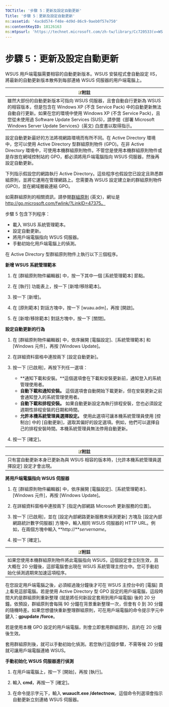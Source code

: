 ```yaml
---
TOCTitle: '步驟 5：更新及設定自動更新'
Title: '步驟 5：更新及設定自動更新'
ms:assetid: '4ac8d574-f48e-4d9d-86c9-9aeb0f57e750'
ms:contentKeyID: 18126163
ms:mtpsurl: 'https://technet.microsoft.com/zh-tw/library/Cc720533(v=WS.10)'
---
```


步驟 5：更新及設定自動更新
==========================

WSUS 用戶端電腦需要相容的自動更新版本。WSUS 安裝程式會自動設定 IIS，將最新的自動更新版本散佈到每部連絡 WSUS 伺服器的用戶端電腦上。

| ![](images/Cc720533.note(WS.10).gif)附註                                                                                                                                                                                                                                                                        |
|----------------------------------------------------------------------------------------------------------------------------------------------------------------------------------------------------------------------------------------------------------------------------------------------------------------------------------------------|
| 雖然大部份的自動更新版本可指向 WSUS 伺服器，且會自動自行更新為 WSUS 的相容版本，但是包含在 Windows XP (不含 Service Pack) 中的自動更新無法自動自行更新。如果在您的環境中使用 Windows XP (不含 Service Pack)，且您從未使用過 Software Update Services (SUS)，請參閱《部署 Microsoft Windows Server Update Services》(英文) 白皮書以取得指示。 |

設定自動更新最好的方法將視網路環境而有所不同。在 Active Directory 環境中，您可以使用 Active Directory 型群組原則物件 (GPO)。在非 Active Directory 環境中，可使用本機群組原則物件。不管您是使用本機群組原則物件或是存放在網域控制站的 GPO，都必須將用戶端電腦指向 WSUS 伺服器，然後再設定自動更新。

下列指示假設您的網路執行 Active Directory。這些程序也假設您已設定且熟悉群組原則，並將它運用在管理網路上。您需要為 WSUS 設定建立新的群組原則物件 (GPO)，並在網域層級連結 GPO。

如需群組原則的相關資訊，請參閱[群組原則](http://go.microsoft.com/fwlink/?linkid=47375) (英文)，網址是 http://go.microsoft.com/fwlink/?LinkID=47375。

步驟 5 包含下列程序：

-   載入 WSUS 系統管理範本。
-   設定自動更新。
-   將用戶端電腦指向 WSUS 伺服器。
-   手動初始化用戶端電腦上的偵測。

在 Active Directory 型群組原則物件上執行以下三個程序。

**新增 WSUS 系統管理範本**
1.  在 \[群組原則物件編輯器\] 中，按一下其中一個 \[系統管理範本\] 節點。

2.  在 \[執行\] 功能表上，按一下 \[新增/移除範本\]。

3.  按一下 \[新增\]。

4.  在 \[原則範本\] 對話方塊中，按一下 \[wuau.adm\]，再按 \[開啟\]。

5.  在 \[新增/移除範本\] 對話方塊中，按一下 \[關閉\]。

**設定自動更新的行為**
1.  在 \[群組原則物件編輯器\] 中，依序展開 \[電腦設定\]、\[系統管理範本\] 和 \[Windows 元件\]，再按 \[Windows Update\]。

2.  在詳細資料窗格中連按兩下 \[設定自動更新\]。

3.  按一下 \[已啟用\]，再按下列任一選項：

    -   **通知下載和安裝。**這個選項會在下載和安裝更新前，通知登入的系統管理使用者。
    -   **自動下載和通知安裝。** 這個選項會自動開始下載更新，但在安裝更新之前會通知登入的系統管理使用者。
    -   **自動下載和排程安裝。** 如果自動更新設定為執行排程安裝，您也必須設定週期性排程安裝的日期和時間。
    -   **允許本機系統管理員選擇設定。** 使用此選項可讓本機系統管理員使用 \[控制台\] 中的 \[自動更新\]，選取其偏好的設定選項。例如，他們可以選擇自己的排程安裝時間。本機系統管理員無法停用自動更新。

4.  按一下 \[確定\]。

| ![](images/Cc720533.note(WS.10).gif)附註                         |
|-----------------------------------------------------------------------------------------------|
| 只有當自動更新本身已更新為與 WSUS 相容的版本時，\[允許本機系統管理員選擇設定\] 設定才會出現。 |

**將用戶端電腦指向 WSUS 伺服器**
1.  在 \[群組原則物件編輯器\] 中，依序展開 \[電腦設定\]、\[系統管理範本\]、\[Windows 元件\]，再按 \[Windows Update\]。

2.  在詳細資料窗格中連按兩下 \[指定內部網路 Microsoft 更新服務的位置\]。

3.  按一下 \[已啟用\]，並在 \[設定內部網路更新服務來偵測更新\] 方塊及 \[設定內部網路統計數字伺服器\] 方塊中，輸入相同 WSUS 伺服器的 HTTP URL。例如，在兩個方塊中輸入 **http://***servername*。

4.  按一下 \[確定\]。

| ![](images/Cc720533.note(WS.10).gif)附註                                                                                               |
|---------------------------------------------------------------------------------------------------------------------------------------------------------------------|
| 如果您使用本機群組原則物件將此電腦指向 WSUS，這個設定會立刻生效，且大概在 20 分鐘後，這部電腦會出現在 WSUS 系統管理主控台中。您可手動初始化偵測週期來加速這項程序。 |

在您設定用戶端電腦之後，必須經過幾分鐘後才可在 WSUS 主控台中的 \[電腦\] 頁上看見這部電腦。若是使用 Active Directory 型 GPO 設定的用戶端電腦，這段時間大約是群組原則重新整理 (就是將任何新設定套用到用戶端電腦) 後的 20 分鐘。依預設，群組原則會每隔 90 分鐘在背景重新整理一次，但會有 0 到 30 分鐘的隨機時差。如果您想儘快重新整理群組原則，可在用戶端電腦的命令提示字元中鍵入：**gpupdate /force**。

若是使用本機 GPO 設定的用戶端電腦，則會立即套用群組原則，且約在 20 分鐘後生效。

套用群組原則後，就可以手動初始化偵測。若您執行這個步驟，不需等候 20 分鐘就可讓用戶端電腦連絡 WSUS。

**手動初始化 WSUS 伺服器進行偵測**
1.  在用戶端電腦上，按一下 \[開始\]，再按 \[執行\]。

2.  輸入 **cmd**，再按一下 \[確定\]。

3.  在命令提示字元下，輸入 **wuauclt.exe /detectnow**。這個命令列選項會指示自動更新立刻連絡 WSUS 伺服器。
